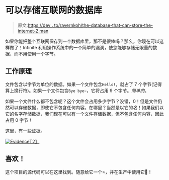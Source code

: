 # 可以存储互联网的数据库

> 原文:[https://dev . to/ravernkoh/the-database-that-can-store-the-internet-2 man](https://dev.to/ravernkoh/the-database-that-can-store-the-internet-2man)

如果你能把整个互联网保存到一个数据库里，那不是很棒吗？那么，你现在可以这样做了！Infinite 利用操作系统中的一个简单的漏洞，使您能够存储无限量的数据，而不用使用一个字节。

## [](#how-it-works)工作原理

文件包含以字节为单位的数据。如果一个文件包含`Hello!`，就占了 7 个字节(记得算上换行符)。如果一个文件包含`Bye bye~`，它将占用 9 个字节。*简单的*。

如果一个文件什么都不包含呢？这个文件会占用多少字节？没错，0！但是文件仍然可以存储数据，即使它不包含任何内容。在哪里？当然是以它的*名*！如果我们以它的名字存储数据，我们现在可以有一个文件存储数据，但不包含任何内容，因此占用 0 字节！

这里，有一些证据。

[![Evidence](../Images/db6b380aa832d0fbad998c2d21be6f07.png)T2】](https://res.cloudinary.com/practicaldev/image/fetch/s--67WW_tGG--/c_limit%2Cf_auto%2Cfl_progressive%2Cq_auto%2Cw_880/https://raw.githubusercontent.com/ravernkoh/infinite/master/assets/how-it-works.png)

## [](#i-like-it)喜欢！

这个项目的源代码可以在这里找到。随意给它一个⭐️，并在生产中使用它🤪！